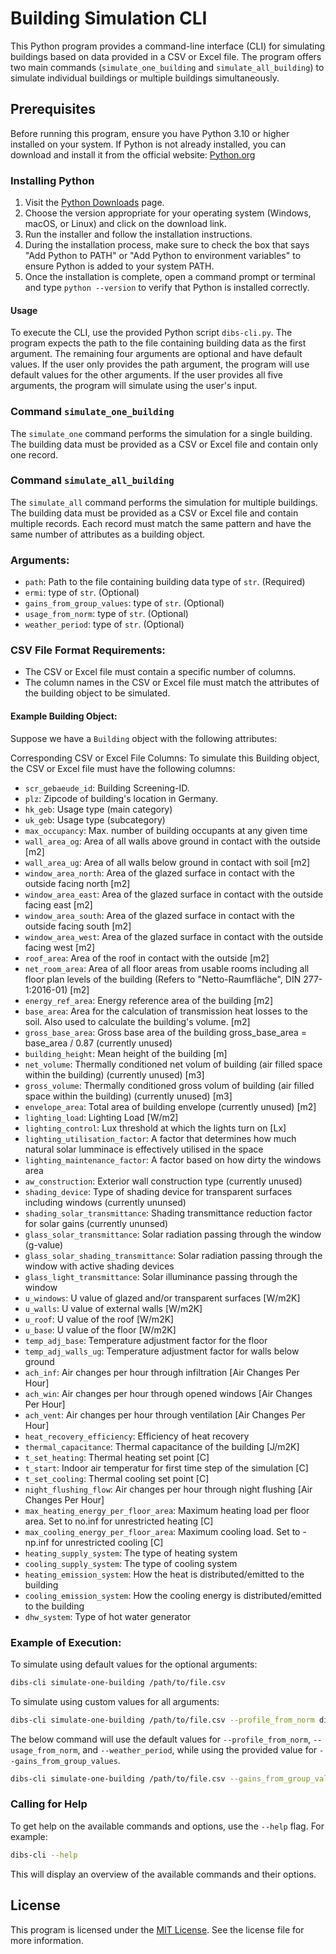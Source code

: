 # Building Simulation CLI

This Python program provides a command-line interface (CLI) for simulating buildings based on data provided in a CSV or
Excel file. The program offers two main commands (`simulate_one_building` and `simulate_all_building`) to simulate
individual buildings or multiple buildings simultaneously.

## Prerequisites

Before running this program, ensure you have Python 3.10 or higher installed on your system. If Python is not already
installed, you can download and install it from the official website: [Python.org](https://www.python.org/downloads/)

### Installing Python

1. Visit the [Python Downloads](https://www.python.org/downloads/) page.
2. Choose the version appropriate for your operating system (Windows, macOS, or Linux) and click on the download link.
3. Run the installer and follow the installation instructions.
4. During the installation process, make sure to check the box that says "Add Python to PATH" or "Add Python to
   environment variables" to ensure Python is added to your system PATH.
5. Once the installation is complete, open a command prompt or terminal and type `python --version` to verify that
   Python is installed correctly.

#### Usage

To execute the CLI, use the provided Python script `dibs-cli.py`. The program expects the path to the file containing
building data as the first argument. The remaining four arguments are optional and have default values. If the user only
provides the path argument, the program will use default values for the other arguments. If the user provides all five
arguments, the program will simulate using the user's input.

### Command `simulate_one_building`

The `simulate_one` command performs the simulation for a single building. The building data must be provided as a CSV or
Excel file and contain only one record.

### Command `simulate_all_building`

The `simulate_all` command performs the simulation for multiple buildings. The building data must be provided as a CSV
or Excel file and contain multiple records. Each record must match the same pattern and have the same number of
attributes as a building object.

### Arguments:

- `path`: Path to the file containing building data type of `str`. (Required)
- `ermi`: type of `str`. (Optional)
- `gains_from_group_values`: type of `str`. (Optional)
- `usage_from_norm`: type of `str`. (Optional)
- `weather_period`: type of `str`. (Optional)

### CSV File Format Requirements:

- The CSV or Excel file must contain a specific number of columns.
- The column names in the CSV or Excel file must match the attributes of the building object to be simulated.

#### Example Building Object:

Suppose we have a `Building` object with the following attributes:


Corresponding CSV or Excel File Columns:
To simulate this Building object, the CSV or Excel file must have the following columns:

- `scr_gebaeude_id`: Building Screening-ID.
- `plz`: Zipcode of building's location in Germany.
- `hk_geb`: Usage type (main category)
- `uk_geb`: Usage type (subcategory)
- `max_occupancy`: Max. number of building occupants at any given time
- `wall_area_og`: Area of all walls above ground in contact with the outside [m2]
- `wall_area_ug`: Area of all walls below ground in contact with soil [m2] 
- `window_area_north`: Area of the glazed surface in contact with the outside facing north [m2]
- `window_area_east`: Area of the glazed surface in contact with the outside facing east [m2]
- `window_area_south`: Area of the glazed surface in contact with the outside facing south [m2]
- `window_area_west`: Area of the glazed surface in contact with the outside facing west [m2]
- `roof_area`: Area of the roof in contact with the outside [m2]
- `net_room_area`: Area of all floor areas from usable rooms including all floor plan levels of the building (Refers
  to "Netto-Raumfläche", DIN 277-1:2016-01) [m2]
- `energy_ref_area`: Energy reference area of the building [m2]
- `base_area`: Area for the calculation of transmission heat losses to the soil. Also used to calculate the building's
  volume. [m2]
- `gross_base_area`: Gross base area of the building gross_base_area = base_area / 0.87 (currently unused)
- `building_height`: Mean height of the building [m]
- `net_volume`: Thermally conditioned net volum of building (air filled space within the building) (currently unused) [m3]
- `gross_volume`: Thermally conditioned gross volum of building (air filled space within the building) (currently unused) [m3]
- `envelope_area`: Total area of building envelope (currently unused) [m2]
- `lighting_load`: Lighting Load [W/m2]
- `lighting_control`: Lux threshold at which the lights turn on [Lx]
- `lighting_utilisation_factor`: A factor that determines how much natural solar lumminace is effectively utilised in
  the space
- `lighting_maintenance_factor`: A factor based on how dirty the windows area
- `aw_construction`: Exterior wall construction type (currently unused)
- `shading_device`: Type of shading device for transparent surfaces including windows (currently ununsed)
- `shading_solar_transmittance`: Shading transmittance reduction factor for solar gains (currently ununsed)
- `glass_solar_transmittance`: Solar radiation passing through the window (g-value)
- `glass_solar_shading_transmittance`: Solar radiation passing through the window with active shading devices
- `glass_light_transmittance`: Solar illuminance passing through the window
- `u_windows`: U value of glazed and/or transparent surfaces [W/m2K]
- `u_walls`: U value of external walls  [W/m2K]
- `u_roof`: U value of the roof [W/m2K]
- `u_base`: U value of the floor [W/m2K]
- `temp_adj_base`: Temperature adjustment factor for the floor
- `temp_adj_walls_ug`: Temperature adjustment factor for walls below ground
- `ach_inf`: Air changes per hour through infiltration [Air Changes Per Hour]
- `ach_win`: Air changes per hour through opened windows [Air Changes Per Hour]
- `ach_vent`: Air changes per hour through ventilation [Air Changes Per Hour]
- `heat_recovery_efficiency`: Efficiency of heat recovery
- `thermal_capacitance`: Thermal capacitance of the building [J/m2K]
- `t_set_heating`: Thermal heating set point [C]
- `t_start`: Indoor air temperatur for first time step of the simulation [C]
- `t_set_cooling`: Thermal cooling set point [C]
- `night_flushing_flow`: Air changes per hour through night flushing [Air Changes Per Hour]
- `max_heating_energy_per_floor_area`: Maximum heating load per floor area. Set to no.inf for unrestricted heating [C]
- `max_cooling_energy_per_floor_area`: Maximum cooling load. Set to -np.inf for unrestricted cooling [C]
- `heating_supply_system`: The type of heating system
- `cooling_supply_system`: The type of cooling system
- `heating_emission_system`: How the heat is distributed/emitted to the building
- `cooling_emission_system`: How the cooling energy is distributed/emitted to the building
- `dhw_system`: Type of hot water generator

### Example of Execution:

To simulate using default values for the optional arguments:

```bash
dibs-cli simulate-one-building /path/to/file.csv
```

To simulate using custom values for all arguments:

```bash
dibs-cli simulate-one-building /path/to/file.csv --profile_from_norm din18599 --gains_from_group_values mid --usage_from_norm sia2024 --weather_period 2007-2021
```

The below command will use the default values for `--profile_from_norm`, `--usage_from_norm`, and `--weather_period`, while using
the provided value for `--gains_from_group_values`.

```bash
dibs-cli simulate-one-building /path/to/file.csv --gains_from_group_values mid
```

### Calling for Help

To get help on the available commands and options, use the `--help` flag. For example:

```bash
dibs-cli --help
```

This will display an overview of the available commands and their options.

## License

This program is licensed under the [MIT License](LICENSE). See the license file for more information.
